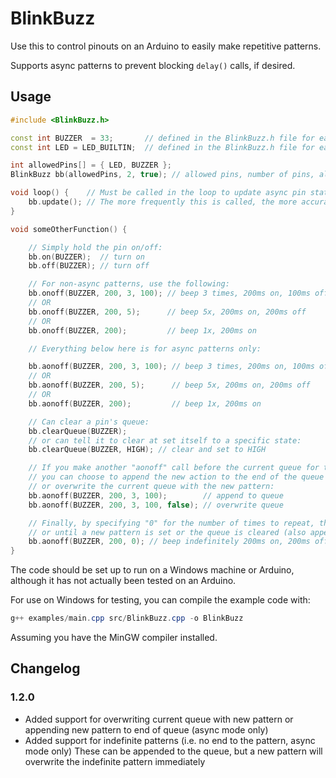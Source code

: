 # BlinkBuzz

Use this to control pinouts on an Arduino to easily make repetitive patterns.

Supports async patterns to prevent blocking `delay()` calls, if desired.

## Usage

```c++
#include <BlinkBuzz.h>

const int BUZZER  = 33;       // defined in the BlinkBuzz.h file for easy access across files
const int LED = LED_BUILTIN;  // defined in the BlinkBuzz.h file for easy access across files

int allowedPins[] = { LED, BUZZER };
BlinkBuzz bb(allowedPins, 2, true); // allowed pins, number of pins, allow usage of async patterns

void loop() {    // Must be called in the loop to update async pin states. Not required for non-async calls.
    bb.update(); // The more frequently this is called, the more accurate the timing will be.
}

void someOtherFunction() {

    // Simply hold the pin on/off:
    bb.on(BUZZER);  // turn on
    bb.off(BUZZER); // turn off

    // For non-async patterns, use the following:
    bb.onoff(BUZZER, 200, 3, 100); // beep 3 times, 200ms on, 100ms off
    // OR
    bb.onoff(BUZZER, 200, 5);      // beep 5x, 200ms on, 200ms off
    // OR
    bb.onoff(BUZZER, 200);         // beep 1x, 200ms on

    // Everything below here is for async patterns only:

    bb.aonoff(BUZZER, 200, 3, 100); // beep 3 times, 200ms on, 100ms off
    // OR
    bb.aonoff(BUZZER, 200, 5);      // beep 5x, 200ms on, 200ms off
    // OR
    bb.aonoff(BUZZER, 200);         // beep 1x, 200ms on

    // Can clear a pin's queue:
    bb.clearQueue(BUZZER);
    // or can tell it to clear at set itself to a specific state:
    bb.clearQueue(BUZZER, HIGH); // clear and set to HIGH

    // If you make another "aonoff" call before the current queue for that pin has finished,
    // you can choose to append the new action to the end of the queue (default)
    // or overwrite the current queue with the new pattern:
    bb.aonoff(BUZZER, 200, 3, 100);        // append to queue
    bb.aonoff(BUZZER, 200, 3, 100, false); // overwrite queue

    // Finally, by specifying "0" for the number of times to repeat, the pattern will repeat indefinitely 
    // or until a new pattern is set or the queue is cleared (also appendable or overwritable):
    bb.aonoff(BUZZER, 200, 0); // beep indefinitely 200ms on, 200ms off
}
```

The code should be set up to run on a Windows machine or Arduino, although it has not actually been tested on an Arduino.

For use on Windows for testing, you can compile the example code with:

```powershell
g++ examples/main.cpp src/BlinkBuzz.cpp -o BlinkBuzz
```
Assuming you have the MinGW compiler installed.

## Changelog

### 1.2.0

- Added support for overwriting current queue with new pattern or appending new pattern to end of queue (async mode only)
- Added support for indefinite patterns (i.e. no end to the pattern, async mode only) These can be appended to the queue, but a new pattern will overwrite the indefinite pattern immediately

